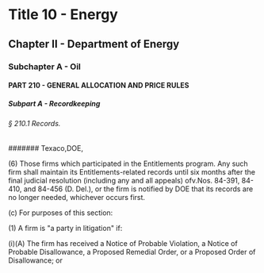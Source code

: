 
# Title 10 - Energy
## Chapter II - Department of Energy
### Subchapter A - Oil
#### PART 210 - GENERAL ALLOCATION AND PRICE RULES
##### Subpart A - Recordkeeping
###### § 210.1 Records.
####### Texaco,DOE,

(6) Those firms which participated in the Entitlements program. Any such firm shall maintain its Entitlements-related records until six months after the final judicial resolution (including any and all appeals) ofv.Nos. 84-391, 84-410, and 84-456 (D. Del.), or the firm is notified by DOE that its records are no longer needed, whichever occurs first.

(c) For purposes of this section:

(1) A firm is "a party in litigation" if:

(i)(A) The firm has received a Notice of Probable Violation, a Notice of Probable Disallowance, a Proposed Remedial Order, or a Proposed Order of Disallowance; or

